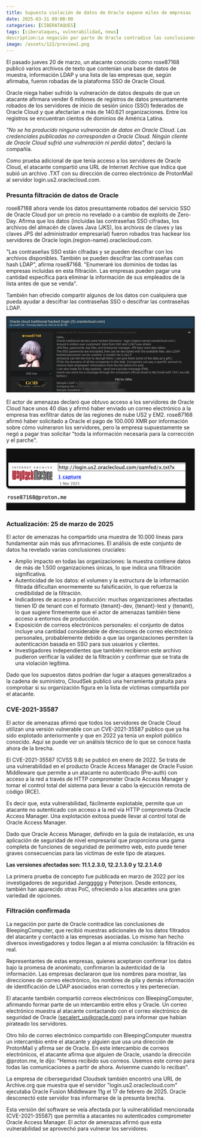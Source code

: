 ```yaml
---
title: Supuesta violación de datos de Oracle expone miles de empresas (confirmado)
date: 2025-03-31 09:00:00 
categories: [CIBERATAQUES]
tags: [ciberataques, vulnerabilidad, news]
description:La negación por parte de Oracle contradice las conclusiones de BleepingComputer, que recibió muestras adicionales de los datos filtrados del atacante y contactó a las empresas asociadas.
image: /assets/122/preview1.png
---
```


El pasado jueves 20 de marzo, un atacante conocido como rose87168 publicó varios archivos de texto que contenían una base de datos de muestra, información LDAP y una lista de las empresas que, según afirmaba, fueron robadas de la plataforma SSO de Oracle Cloud. 

Oracle niega haber sufrido la vulneración de datos después de que un atacante afirmara vender 6 millones de registros de datos presuntamente robados de los servidores de inicio de sesión único (SSO) federados de Oracle Cloud y que afectarían a más de 140.621 organizaciones. Entre los registros se encuentran cientos de dominios de América Latina.

*"No se ha producido ninguna vulneración de datos en Oracle Cloud. Las credenciales publicadas no corresponden a Oracle Cloud. Ningún cliente de Oracle Cloud sufrió una vulneración ni perdió datos",* declaró la compañía.

Como prueba adicional de que tenía acceso a los servidores de Oracle Cloud, el atacante compartió una URL de Internet Archive que indica que subió un archivo .TXT con su dirección de correo electrónico de ProtonMail al servidor login.us2.oraclecloud.com.

### Presunta filtración de datos de Oracle

rose87168 ahora vende los datos presuntamente robados del servicio SSO de Oracle Cloud por un precio no revelado o a cambio de exploits de Zero-Day. Afirma que los datos (incluidas las contraseñas SSO cifradas, los archivos del almacén de claves Java (JKS), los archivos de claves y las claves JPS del administrador empresarial) fueron robados tras hackear los servidores de Oracle login.(region-name).oraclecloud.com.

"Las contraseñas SSO están cifradas y se pueden descifrar con los archivos disponibles. También se pueden descifrar las contraseñas con hash LDAP", afirma rose87168. "Enumeraré los dominios de todas las empresas incluidas en esta filtración. Las empresas pueden pagar una cantidad específica para eliminar la información de sus empleados de la lista antes de que se venda".

También han ofrecido compartir algunos de los datos con cualquiera que pueda ayudar a descifrar las contraseñas SSO o descifrar las contraseñas LDAP.

![Imagen 01](/assets/122/122-01.png)

El actor de amenazas declaró que obtuvo acceso a los servidores de Oracle Cloud hace unos 40 días y afirmó haber enviado un correo electrónico a la empresa tras exfiltrar datos de las regiones de nube US2 y EM2. rose87168 afirmó haber solicitado a Oracle el pago de 100.000 XMR por información sobre cómo vulneraron los servidores, pero la empresa supuestamente se negó a pagar tras solicitar "toda la información necesaria para la corrección y el parche".

![Imagen 01](/assets/122/122-02.png)

### Actualización: 25 de marzo de 2025

El actor de amenazas ha compartido una muestra de 10.000 líneas para fundamentar aún más sus afirmaciones. El análisis de este conjunto de datos ha revelado varias conclusiones cruciales:

- Amplio impacto en todas las organizaciones: la muestra contiene datos de más de 1.500 organizaciones únicas, lo que indica una filtración significativa.
- Autenticidad de los datos: el volumen y la estructura de la información filtrada dificultan enormemente su falsificación, lo que refuerza la credibilidad de la filtración.
- Indicadores de acceso a producción: muchas organizaciones afectadas tienen ID de tenant con el formato {tenant}-dev, {tenant}-test y {tenant}, lo que sugiere firmemente que el actor de amenazas también tiene acceso a entornos de producción.
- Exposición de correos electrónicos personales: el conjunto de datos incluye una cantidad considerable de direcciones de correo electrónico personales, probablemente debido a que las organizaciones permiten la autenticación basada en SSO para sus usuarios y clientes.
- Investigadores independientes que también recibieron este archivo pudieron verificar la validez de la filtración y confirmar que se trata de una violación legítima.

Dado que los supuestos datos podrían dar lugar a ataques generalizados a la cadena de suministro, CloudSek publicó una herramienta gratuita para comprobar si su organización figura en la lista de víctimas compartida por el atacante.

### CVE-2021-35587

El actor de amenazas afirmó que todos los servidores de Oracle Cloud utilizan una versión vulnerable con un CVE-2021-35587 público que ya ha sido explotado anteriormente y que en 2022 ya tenía un exploit público conocido. Aquí se puede ver un análisis técnico de lo que se conoce hasta ahora de la brecha.

El CVE-2021-35587 (CVSS 9.8) se publicó en enero de 2022. Se trata de una vulnerabilidad en el producto Oracle Access Manager de Oracle Fusion Middleware que permite a un atacante no autenticado (Pre-auth) con acceso a la red a través de HTTP comprometer Oracle Access Manager y tomar el control total del sistema para llevar a cabo la ejecución remota de código (RCE).

Es decir que, esta vulnerabilidad, fácilmente explotable, permite que un atacante no autenticado con acceso a la red vía HTTP comprometa Oracle Access Manager. Una explotación exitosa puede llevar al control total de Oracle Access Manager.

Dado que Oracle Access Manager, definido en la guía de instalación, es una aplicación de seguridad de nivel empresarial que proporciona una gama completa de funciones de seguridad de perímetro web, esto puede tener graves consecuencias para las víctimas de este tipo de ataques.

**Las versiones afectadas son: 11.1.2.3.0, 12.2.1.3.0 y 12.2.1.4.0**

La primera prueba de concepto fue publicada en marzo de 2022 por los investigadores de seguridad Janggggg y Peterjson. Desde entonces, también han aparecido otras PoC, ofreciendo a los atacantes una gran variedad de opciones.

### Filtración confirmada

La negación por parte de Oracle contradice las conclusiones de BleepingComputer, que recibió muestras adicionales de los datos filtrados del atacante y contactó a las empresas asociadas. Lo mismo han hecho diversos investigadores y todos llegan a al misma conclusión: la filtración es real.

Representantes de estas empresas, quienes aceptaron confirmar los datos bajo la promesa de anonimato, confirmaron la autenticidad de la información. Las empresas declararon que los nombres para mostrar, las direcciones de correo electrónico, los nombres de pila y demás información de identificación de LDAP asociados eran correctos y les pertenecían.

El atacante también compartió correos electrónicos con BleepingComputer, afirmando formar parte de un intercambio entre ellos y Oracle. Un correo electrónico muestra al atacante contactando con el correo electrónico de seguridad de Oracle (secalert_us@oracle.com) para informar que habían pirateado los servidores.

Otro hilo de correo electrónico compartido con BleepingComputer muestra un intercambio entre el atacante y alguien que usa una dirección de ProtonMail y afirma ser de Oracle. En este intercambio de correos electrónicos, el atacante afirma que alguien de Oracle, usando la dirección @proton.me, le dijo: "Hemos recibido sus correos. Usemos este correo para todas las comunicaciones a partir de ahora. Avísenme cuando lo reciban".

La empresa de ciberseguridad Cloudsek también encontró una URL de Archive.org que muestra que el servidor "login.us2.oraclecloud.com" ejecutaba Oracle Fusion Middleware 11g el 17 de febrero de 2025. Oracle desconectó este servidor tras informarse de la presunta brecha.

Esta versión del software se veía afectada por la vulnerabilidad mencionada (CVE-2021-35587) que permitía a atacantes no autenticados comprometer Oracle Access Manager. El actor de amenazas afirmó que esta vulnerabilidad se aprovechó para vulnerar los servidores.





